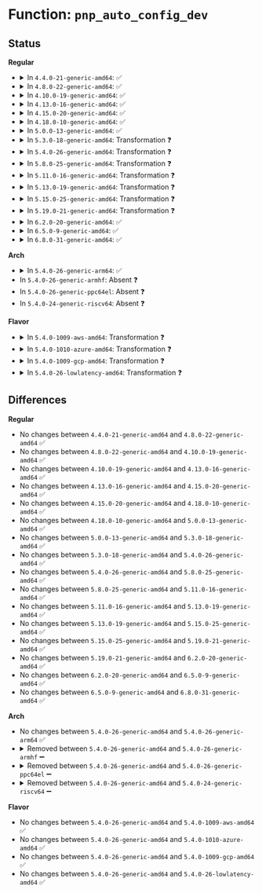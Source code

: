 # Function: <code>pnp_auto_config_dev</code>

## Status
<b>Regular</b>
<ul>
<li>
<details>
<summary>In <code>4.4.0-21-generic-amd64</code>: ✅</summary>

```c
int pnp_auto_config_dev(struct pnp_dev * dev)
```

```json
{
  "name": "pnp_auto_config_dev",
  "collision_type": "Unique Global",
  "inline_type": "No",
  "funcs": [
    {
      "addr": 18446744071583800752,
      "name": "pnp_auto_config_dev",
      "external": true,
      "loc": "drivers/pnp/manager.c:307",
      "file": "drivers/pnp/manager.c",
      "inline": "seen, unknown",
      "caller_inline": [],
      "caller_func": [
        "drivers/pnp/interface.c:resources_store"
      ]
    }
  ],
  "symbols": [
    {
      "addr": 18446744071583800752,
      "name": "pnp_auto_config_dev",
      "section": ".text",
      "bind": "STB_GLOBAL",
      "size": 147
    }
  ]
}
```
</details>
</li>
<li>
<details>
<summary>In <code>4.8.0-22-generic-amd64</code>: ✅</summary>

```c
int pnp_auto_config_dev(struct pnp_dev * dev)
```

```json
{
  "name": "pnp_auto_config_dev",
  "collision_type": "Unique Global",
  "inline_type": "No",
  "funcs": [
    {
      "addr": 18446744071584127008,
      "name": "pnp_auto_config_dev",
      "external": true,
      "loc": "drivers/pnp/manager.c:307",
      "file": "drivers/pnp/manager.c",
      "inline": "seen, unknown",
      "caller_inline": [],
      "caller_func": [
        "drivers/pnp/interface.c:resources_store"
      ]
    }
  ],
  "symbols": [
    {
      "addr": 18446744071584127008,
      "name": "pnp_auto_config_dev",
      "section": ".text",
      "bind": "STB_GLOBAL",
      "size": 147
    }
  ]
}
```
</details>
</li>
<li>
<details>
<summary>In <code>4.10.0-19-generic-amd64</code>: ✅</summary>

```c
int pnp_auto_config_dev(struct pnp_dev * dev)
```

```json
{
  "name": "pnp_auto_config_dev",
  "collision_type": "Unique Global",
  "inline_type": "No",
  "funcs": [
    {
      "addr": 18446744071584275008,
      "name": "pnp_auto_config_dev",
      "external": true,
      "loc": "drivers/pnp/manager.c:307",
      "file": "drivers/pnp/manager.c",
      "inline": "seen, unknown",
      "caller_inline": [],
      "caller_func": [
        "drivers/pnp/interface.c:resources_store"
      ]
    }
  ],
  "symbols": [
    {
      "addr": 18446744071584275008,
      "name": "pnp_auto_config_dev",
      "section": ".text",
      "bind": "STB_GLOBAL",
      "size": 147
    }
  ]
}
```
</details>
</li>
<li>
<details>
<summary>In <code>4.13.0-16-generic-amd64</code>: ✅</summary>

```c
int pnp_auto_config_dev(struct pnp_dev * dev)
```

```json
{
  "name": "pnp_auto_config_dev",
  "collision_type": "Unique Global",
  "inline_type": "No",
  "funcs": [
    {
      "addr": 18446744071584352992,
      "name": "pnp_auto_config_dev",
      "external": true,
      "loc": "drivers/pnp/manager.c:307",
      "file": "drivers/pnp/manager.c",
      "inline": "seen, unknown",
      "caller_inline": [],
      "caller_func": [
        "drivers/pnp/interface.c:resources_store"
      ]
    }
  ],
  "symbols": [
    {
      "addr": 18446744071584352992,
      "name": "pnp_auto_config_dev",
      "section": ".text",
      "bind": "STB_GLOBAL",
      "size": 155
    }
  ]
}
```
</details>
</li>
<li>
<details>
<summary>In <code>4.15.0-20-generic-amd64</code>: ✅</summary>

```c
int pnp_auto_config_dev(struct pnp_dev * dev)
```

```json
{
  "name": "pnp_auto_config_dev",
  "collision_type": "Unique Global",
  "inline_type": "No",
  "funcs": [
    {
      "addr": 18446744071584758784,
      "name": "pnp_auto_config_dev",
      "external": true,
      "loc": "drivers/pnp/manager.c:308",
      "file": "drivers/pnp/manager.c",
      "inline": "seen, unknown",
      "caller_inline": [],
      "caller_func": [
        "drivers/pnp/interface.c:resources_store"
      ]
    }
  ],
  "symbols": [
    {
      "addr": 18446744071584758784,
      "name": "pnp_auto_config_dev",
      "section": ".text",
      "bind": "STB_GLOBAL",
      "size": 155
    }
  ]
}
```
</details>
</li>
<li>
<details>
<summary>In <code>4.18.0-10-generic-amd64</code>: ✅</summary>

```c
int pnp_auto_config_dev(struct pnp_dev * dev)
```

```json
{
  "name": "pnp_auto_config_dev",
  "collision_type": "Unique Global",
  "inline_type": "No",
  "funcs": [
    {
      "addr": 18446744071584987184,
      "name": "pnp_auto_config_dev",
      "external": true,
      "loc": "drivers/pnp/manager.c:308",
      "file": "drivers/pnp/manager.c",
      "inline": "seen, unknown",
      "caller_inline": [],
      "caller_func": [
        "drivers/pnp/interface.c:resources_store"
      ]
    }
  ],
  "symbols": [
    {
      "addr": 18446744071584987184,
      "name": "pnp_auto_config_dev",
      "section": ".text",
      "bind": "STB_GLOBAL",
      "size": 154
    }
  ]
}
```
</details>
</li>
<li>
<details>
<summary>In <code>5.0.0-13-generic-amd64</code>: ✅</summary>

```c
int pnp_auto_config_dev(struct pnp_dev * dev)
```

```json
{
  "name": "pnp_auto_config_dev",
  "collision_type": "Unique Global",
  "inline_type": "No",
  "funcs": [
    {
      "addr": 18446744071585091552,
      "name": "pnp_auto_config_dev",
      "external": true,
      "loc": "drivers/pnp/manager.c:308",
      "file": "drivers/pnp/manager.c",
      "inline": "seen, unknown",
      "caller_inline": [],
      "caller_func": [
        "drivers/pnp/interface.c:resources_store"
      ]
    }
  ],
  "symbols": [
    {
      "addr": 18446744071585091552,
      "name": "pnp_auto_config_dev",
      "section": ".text",
      "bind": "STB_GLOBAL",
      "size": 154
    }
  ]
}
```
</details>
</li>
<li>
<details>
<summary>In <code>5.3.0-18-generic-amd64</code>: Transformation ❓</summary>

```c
int pnp_auto_config_dev(struct pnp_dev * dev)
```

```json
{
  "name": "pnp_auto_config_dev",
  "collision_type": "Unique Global",
  "inline_type": "No",
  "funcs": [
    {
      "addr": 0,
      "name": "pnp_auto_config_dev",
      "external": true,
      "loc": "drivers/pnp/manager.c:308",
      "file": "drivers/pnp/manager.c",
      "inline": "seen, unknown",
      "caller_inline": [],
      "caller_func": [
        "drivers/pnp/interface.c:resources_store"
      ]
    }
  ],
  "symbols": [
    {
      "addr": 18446744071585296337,
      "name": "pnp_auto_config_dev.cold",
      "section": ".text",
      "bind": "STB_LOCAL",
      "size": 26
    },
    {
      "addr": 18446744071585296032,
      "name": "pnp_auto_config_dev",
      "section": ".text",
      "bind": "STB_GLOBAL",
      "size": 132
    }
  ]
}
```
</details>
</li>
<li>
<details>
<summary>In <code>5.4.0-26-generic-amd64</code>: Transformation ❓</summary>

```c
int pnp_auto_config_dev(struct pnp_dev * dev)
```

```json
{
  "name": "pnp_auto_config_dev",
  "collision_type": "Unique Global",
  "inline_type": "No",
  "funcs": [
    {
      "addr": 0,
      "name": "pnp_auto_config_dev",
      "external": true,
      "loc": "drivers/pnp/manager.c:308",
      "file": "drivers/pnp/manager.c",
      "inline": "seen, unknown",
      "caller_inline": [],
      "caller_func": [
        "drivers/pnp/interface.c:resources_store"
      ]
    }
  ],
  "symbols": [
    {
      "addr": 18446744071585434305,
      "name": "pnp_auto_config_dev.cold",
      "section": ".text",
      "bind": "STB_LOCAL",
      "size": 26
    },
    {
      "addr": 18446744071585434000,
      "name": "pnp_auto_config_dev",
      "section": ".text",
      "bind": "STB_GLOBAL",
      "size": 132
    }
  ]
}
```
</details>
</li>
<li>
<details>
<summary>In <code>5.8.0-25-generic-amd64</code>: Transformation ❓</summary>

```c
int pnp_auto_config_dev(struct pnp_dev * dev)
```

```json
{
  "name": "pnp_auto_config_dev",
  "collision_type": "Unique Global",
  "inline_type": "No",
  "funcs": [
    {
      "addr": 0,
      "name": "pnp_auto_config_dev",
      "external": true,
      "loc": "drivers/pnp/manager.c:308",
      "file": "drivers/pnp/manager.c",
      "inline": "seen, unknown",
      "caller_inline": [],
      "caller_func": [
        "drivers/pnp/interface.c:resources_store"
      ]
    }
  ],
  "symbols": [
    {
      "addr": 18446744071586151156,
      "name": "pnp_auto_config_dev.cold",
      "section": ".text",
      "bind": "STB_LOCAL",
      "size": 26
    },
    {
      "addr": 18446744071586150848,
      "name": "pnp_auto_config_dev",
      "section": ".text",
      "bind": "STB_GLOBAL",
      "size": 132
    }
  ]
}
```
</details>
</li>
<li>
<details>
<summary>In <code>5.11.0-16-generic-amd64</code>: Transformation ❓</summary>

```c
int pnp_auto_config_dev(struct pnp_dev * dev)
```

```json
{
  "name": "pnp_auto_config_dev",
  "collision_type": "Unique Global",
  "inline_type": "No",
  "funcs": [
    {
      "addr": 0,
      "name": "pnp_auto_config_dev",
      "external": true,
      "loc": "drivers/pnp/manager.c:308",
      "file": "drivers/pnp/manager.c",
      "inline": "seen, unknown",
      "caller_inline": [],
      "caller_func": [
        "drivers/pnp/interface.c:resources_store"
      ]
    }
  ],
  "symbols": [
    {
      "addr": 18446744071591443714,
      "name": "pnp_auto_config_dev.cold",
      "section": ".text",
      "bind": "STB_LOCAL",
      "size": 26
    },
    {
      "addr": 18446744071586269056,
      "name": "pnp_auto_config_dev",
      "section": ".text",
      "bind": "STB_GLOBAL",
      "size": 132
    }
  ]
}
```
</details>
</li>
<li>
<details>
<summary>In <code>5.13.0-19-generic-amd64</code>: Transformation ❓</summary>

```c
int pnp_auto_config_dev(struct pnp_dev * dev)
```

```json
{
  "name": "pnp_auto_config_dev",
  "collision_type": "Unique Global",
  "inline_type": "No",
  "funcs": [
    {
      "addr": 0,
      "name": "pnp_auto_config_dev",
      "external": true,
      "loc": "drivers/pnp/manager.c:308",
      "file": "drivers/pnp/manager.c",
      "inline": "seen, unknown",
      "caller_inline": [],
      "caller_func": [
        "drivers/pnp/interface.c:resources_store"
      ]
    }
  ],
  "symbols": [
    {
      "addr": 18446744071591384725,
      "name": "pnp_auto_config_dev.cold",
      "section": ".text",
      "bind": "STB_LOCAL",
      "size": 26
    },
    {
      "addr": 18446744071586142928,
      "name": "pnp_auto_config_dev",
      "section": ".text",
      "bind": "STB_GLOBAL",
      "size": 132
    }
  ]
}
```
</details>
</li>
<li>
<details>
<summary>In <code>5.15.0-25-generic-amd64</code>: Transformation ❓</summary>

```c
int pnp_auto_config_dev(struct pnp_dev * dev)
```

```json
{
  "name": "pnp_auto_config_dev",
  "collision_type": "Unique Global",
  "inline_type": "No",
  "funcs": [
    {
      "addr": 0,
      "name": "pnp_auto_config_dev",
      "external": true,
      "loc": "drivers/pnp/manager.c:308",
      "file": "drivers/pnp/manager.c",
      "inline": "seen, unknown",
      "caller_inline": [],
      "caller_func": [
        "drivers/pnp/interface.c:resources_store"
      ]
    }
  ],
  "symbols": [
    {
      "addr": 18446744071592422444,
      "name": "pnp_auto_config_dev.cold",
      "section": ".text",
      "bind": "STB_LOCAL",
      "size": 26
    },
    {
      "addr": 18446744071586644256,
      "name": "pnp_auto_config_dev",
      "section": ".text",
      "bind": "STB_GLOBAL",
      "size": 132
    }
  ]
}
```
</details>
</li>
<li>
<details>
<summary>In <code>5.19.0-21-generic-amd64</code>: Transformation ❓</summary>

```c
int pnp_auto_config_dev(struct pnp_dev * dev)
```

```json
{
  "name": "pnp_auto_config_dev",
  "collision_type": "Unique Global",
  "inline_type": "No",
  "funcs": [
    {
      "addr": 0,
      "name": "pnp_auto_config_dev",
      "external": true,
      "loc": "drivers/pnp/manager.c:308",
      "file": "drivers/pnp/manager.c",
      "inline": "seen, unknown",
      "caller_inline": [],
      "caller_func": [
        "drivers/pnp/manager.c:pnp_activate_dev",
        "drivers/pnp/interface.c:resources_store"
      ]
    }
  ],
  "symbols": [
    {
      "addr": 18446744071594290605,
      "name": "pnp_auto_config_dev.cold",
      "section": ".text",
      "bind": "STB_LOCAL",
      "size": 26
    },
    {
      "addr": 18446744071587911056,
      "name": "pnp_auto_config_dev",
      "section": ".text",
      "bind": "STB_GLOBAL",
      "size": 152
    }
  ]
}
```
</details>
</li>
<li>
<details>
<summary>In <code>6.2.0-20-generic-amd64</code>: ✅</summary>

```c
int pnp_auto_config_dev(struct pnp_dev * dev)
```

```json
{
  "name": "pnp_auto_config_dev",
  "collision_type": "Unique Global",
  "inline_type": "No",
  "funcs": [
    {
      "addr": 18446744071589262288,
      "name": "pnp_auto_config_dev",
      "external": true,
      "loc": "drivers/pnp/manager.c:308",
      "file": "drivers/pnp/manager.c",
      "inline": "seen, unknown",
      "caller_inline": [],
      "caller_func": [
        "drivers/pnp/manager.c:pnp_activate_dev",
        "drivers/pnp/interface.c:resources_store"
      ]
    }
  ],
  "symbols": [
    {
      "addr": 18446744071589262288,
      "name": "pnp_auto_config_dev",
      "section": ".text",
      "bind": "STB_GLOBAL",
      "size": 188
    }
  ]
}
```
</details>
</li>
<li>
<details>
<summary>In <code>6.5.0-9-generic-amd64</code>: ✅</summary>

```c
int pnp_auto_config_dev(struct pnp_dev * dev)
```

```json
{
  "name": "pnp_auto_config_dev",
  "collision_type": "Unique Global",
  "inline_type": "No",
  "funcs": [
    {
      "addr": 18446744071589559216,
      "name": "pnp_auto_config_dev",
      "external": true,
      "loc": "drivers/pnp/manager.c:308",
      "file": "drivers/pnp/manager.c",
      "inline": "seen, unknown",
      "caller_inline": [],
      "caller_func": [
        "drivers/pnp/manager.c:pnp_activate_dev",
        "drivers/pnp/interface.c:resources_store"
      ]
    }
  ],
  "symbols": [
    {
      "addr": 18446744071589559216,
      "name": "pnp_auto_config_dev",
      "section": ".text",
      "bind": "STB_GLOBAL",
      "size": 188
    }
  ]
}
```
</details>
</li>
<li>
<details>
<summary>In <code>6.8.0-31-generic-amd64</code>: ✅</summary>

```c
int pnp_auto_config_dev(struct pnp_dev * dev)
```

```json
{
  "name": "pnp_auto_config_dev",
  "collision_type": "Unique Global",
  "inline_type": "No",
  "funcs": [
    {
      "addr": 18446744071589868400,
      "name": "pnp_auto_config_dev",
      "external": true,
      "loc": "drivers/pnp/manager.c:308",
      "file": "drivers/pnp/manager.c",
      "inline": "seen, unknown",
      "caller_inline": [],
      "caller_func": [
        "drivers/pnp/manager.c:pnp_activate_dev",
        "drivers/pnp/interface.c:resources_store"
      ]
    }
  ],
  "symbols": [
    {
      "addr": 18446744071589868400,
      "name": "pnp_auto_config_dev",
      "section": ".text",
      "bind": "STB_GLOBAL",
      "size": 188
    }
  ]
}
```
</details>
</li>
</ul>
<b>Arch</b>
<ul>
<li>
<details>
<summary>In <code>5.4.0-26-generic-arm64</code>: ✅</summary>

```c
int pnp_auto_config_dev(struct pnp_dev * dev)
```

```json
{
  "name": "pnp_auto_config_dev",
  "collision_type": "Unique Global",
  "inline_type": "No",
  "funcs": [
    {
      "addr": 18446603336497716200,
      "name": "pnp_auto_config_dev",
      "external": true,
      "loc": "drivers/pnp/manager.c:308",
      "file": "drivers/pnp/manager.c",
      "inline": "seen, unknown",
      "caller_inline": [],
      "caller_func": [
        "drivers/pnp/interface.c:resources_store"
      ]
    }
  ],
  "symbols": [
    {
      "addr": 18446603336497716200,
      "name": "pnp_auto_config_dev",
      "section": ".text",
      "bind": "STB_GLOBAL",
      "size": 180
    }
  ]
}
```
</details>
</li>
<li>
In <code>5.4.0-26-generic-armhf</code>: Absent ❓
</li>
<li>
In <code>5.4.0-26-generic-ppc64el</code>: Absent ❓
</li>
<li>
In <code>5.4.0-24-generic-riscv64</code>: Absent ❓
</li>
</ul>
<b>Flavor</b>
<ul>
<li>
<details>
<summary>In <code>5.4.0-1009-aws-amd64</code>: Transformation ❓</summary>

```c
int pnp_auto_config_dev(struct pnp_dev * dev)
```

```json
{
  "name": "pnp_auto_config_dev",
  "collision_type": "Unique Global",
  "inline_type": "No",
  "funcs": [
    {
      "addr": 0,
      "name": "pnp_auto_config_dev",
      "external": true,
      "loc": "drivers/pnp/manager.c:308",
      "file": "drivers/pnp/manager.c",
      "inline": "seen, unknown",
      "caller_inline": [],
      "caller_func": [
        "drivers/pnp/interface.c:resources_store"
      ]
    }
  ],
  "symbols": [
    {
      "addr": 18446744071585196833,
      "name": "pnp_auto_config_dev.cold",
      "section": ".text",
      "bind": "STB_LOCAL",
      "size": 26
    },
    {
      "addr": 18446744071585196528,
      "name": "pnp_auto_config_dev",
      "section": ".text",
      "bind": "STB_GLOBAL",
      "size": 132
    }
  ]
}
```
</details>
</li>
<li>
<details>
<summary>In <code>5.4.0-1010-azure-amd64</code>: Transformation ❓</summary>

```c
int pnp_auto_config_dev(struct pnp_dev * dev)
```

```json
{
  "name": "pnp_auto_config_dev",
  "collision_type": "Unique Global",
  "inline_type": "No",
  "funcs": [
    {
      "addr": 0,
      "name": "pnp_auto_config_dev",
      "external": true,
      "loc": "drivers/pnp/manager.c:308",
      "file": "drivers/pnp/manager.c",
      "inline": "seen, unknown",
      "caller_inline": [],
      "caller_func": [
        "drivers/pnp/interface.c:resources_store"
      ]
    }
  ],
  "symbols": [
    {
      "addr": 18446744071585149041,
      "name": "pnp_auto_config_dev.cold",
      "section": ".text",
      "bind": "STB_LOCAL",
      "size": 26
    },
    {
      "addr": 18446744071585148736,
      "name": "pnp_auto_config_dev",
      "section": ".text",
      "bind": "STB_GLOBAL",
      "size": 132
    }
  ]
}
```
</details>
</li>
<li>
<details>
<summary>In <code>5.4.0-1009-gcp-amd64</code>: Transformation ❓</summary>

```c
int pnp_auto_config_dev(struct pnp_dev * dev)
```

```json
{
  "name": "pnp_auto_config_dev",
  "collision_type": "Unique Global",
  "inline_type": "No",
  "funcs": [
    {
      "addr": 0,
      "name": "pnp_auto_config_dev",
      "external": true,
      "loc": "drivers/pnp/manager.c:308",
      "file": "drivers/pnp/manager.c",
      "inline": "seen, unknown",
      "caller_inline": [],
      "caller_func": [
        "drivers/pnp/interface.c:resources_store"
      ]
    }
  ],
  "symbols": [
    {
      "addr": 18446744071585384705,
      "name": "pnp_auto_config_dev.cold",
      "section": ".text",
      "bind": "STB_LOCAL",
      "size": 26
    },
    {
      "addr": 18446744071585384400,
      "name": "pnp_auto_config_dev",
      "section": ".text",
      "bind": "STB_GLOBAL",
      "size": 132
    }
  ]
}
```
</details>
</li>
<li>
<details>
<summary>In <code>5.4.0-26-lowlatency-amd64</code>: Transformation ❓</summary>

```c
int pnp_auto_config_dev(struct pnp_dev * dev)
```

```json
{
  "name": "pnp_auto_config_dev",
  "collision_type": "Unique Global",
  "inline_type": "No",
  "funcs": [
    {
      "addr": 0,
      "name": "pnp_auto_config_dev",
      "external": true,
      "loc": "drivers/pnp/manager.c:308",
      "file": "drivers/pnp/manager.c",
      "inline": "seen, unknown",
      "caller_inline": [],
      "caller_func": [
        "drivers/pnp/interface.c:resources_store"
      ]
    }
  ],
  "symbols": [
    {
      "addr": 18446744071585492049,
      "name": "pnp_auto_config_dev.cold",
      "section": ".text",
      "bind": "STB_LOCAL",
      "size": 26
    },
    {
      "addr": 18446744071585491744,
      "name": "pnp_auto_config_dev",
      "section": ".text",
      "bind": "STB_GLOBAL",
      "size": 132
    }
  ]
}
```
</details>
</li>
</ul>

## Differences
<b>Regular</b>
<ul>
<li>
No changes between <code>4.4.0-21-generic-amd64</code> and <code>4.8.0-22-generic-amd64</code> ✅
</li>
<li>
No changes between <code>4.8.0-22-generic-amd64</code> and <code>4.10.0-19-generic-amd64</code> ✅
</li>
<li>
No changes between <code>4.10.0-19-generic-amd64</code> and <code>4.13.0-16-generic-amd64</code> ✅
</li>
<li>
No changes between <code>4.13.0-16-generic-amd64</code> and <code>4.15.0-20-generic-amd64</code> ✅
</li>
<li>
No changes between <code>4.15.0-20-generic-amd64</code> and <code>4.18.0-10-generic-amd64</code> ✅
</li>
<li>
No changes between <code>4.18.0-10-generic-amd64</code> and <code>5.0.0-13-generic-amd64</code> ✅
</li>
<li>
No changes between <code>5.0.0-13-generic-amd64</code> and <code>5.3.0-18-generic-amd64</code> ✅
</li>
<li>
No changes between <code>5.3.0-18-generic-amd64</code> and <code>5.4.0-26-generic-amd64</code> ✅
</li>
<li>
No changes between <code>5.4.0-26-generic-amd64</code> and <code>5.8.0-25-generic-amd64</code> ✅
</li>
<li>
No changes between <code>5.8.0-25-generic-amd64</code> and <code>5.11.0-16-generic-amd64</code> ✅
</li>
<li>
No changes between <code>5.11.0-16-generic-amd64</code> and <code>5.13.0-19-generic-amd64</code> ✅
</li>
<li>
No changes between <code>5.13.0-19-generic-amd64</code> and <code>5.15.0-25-generic-amd64</code> ✅
</li>
<li>
No changes between <code>5.15.0-25-generic-amd64</code> and <code>5.19.0-21-generic-amd64</code> ✅
</li>
<li>
No changes between <code>5.19.0-21-generic-amd64</code> and <code>6.2.0-20-generic-amd64</code> ✅
</li>
<li>
No changes between <code>6.2.0-20-generic-amd64</code> and <code>6.5.0-9-generic-amd64</code> ✅
</li>
<li>
No changes between <code>6.5.0-9-generic-amd64</code> and <code>6.8.0-31-generic-amd64</code> ✅
</li>
</ul>
<b>Arch</b>
<ul>
<li>
No changes between <code>5.4.0-26-generic-amd64</code> and <code>5.4.0-26-generic-arm64</code> ✅
</li>
<li>
<details>
<summary>Removed between <code>5.4.0-26-generic-amd64</code> and <code>5.4.0-26-generic-armhf</code> ➖</summary>

```c
int pnp_auto_config_dev(struct pnp_dev * dev)
```
</details>
</li>
<li>
<details>
<summary>Removed between <code>5.4.0-26-generic-amd64</code> and <code>5.4.0-26-generic-ppc64el</code> ➖</summary>

```c
int pnp_auto_config_dev(struct pnp_dev * dev)
```
</details>
</li>
<li>
<details>
<summary>Removed between <code>5.4.0-26-generic-amd64</code> and <code>5.4.0-24-generic-riscv64</code> ➖</summary>

```c
int pnp_auto_config_dev(struct pnp_dev * dev)
```
</details>
</li>
</ul>
<b>Flavor</b>
<ul>
<li>
No changes between <code>5.4.0-26-generic-amd64</code> and <code>5.4.0-1009-aws-amd64</code> ✅
</li>
<li>
No changes between <code>5.4.0-26-generic-amd64</code> and <code>5.4.0-1010-azure-amd64</code> ✅
</li>
<li>
No changes between <code>5.4.0-26-generic-amd64</code> and <code>5.4.0-1009-gcp-amd64</code> ✅
</li>
<li>
No changes between <code>5.4.0-26-generic-amd64</code> and <code>5.4.0-26-lowlatency-amd64</code> ✅
</li>
</ul>
